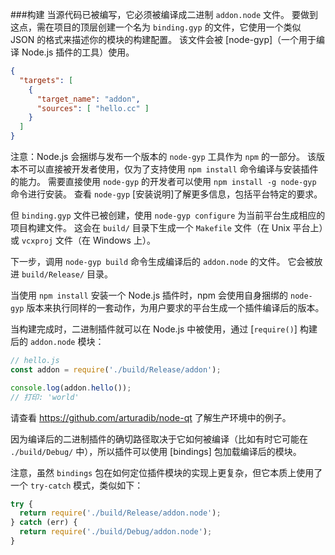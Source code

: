 ###构建
当源代码已被编写，它必须被编译成二进制 `addon.node` 文件。
要做到这点，需在项目的顶层创建一个名为 `binding.gyp` 的文件，它使用一个类似 JSON 的格式来描述你的模块的构建配置。
该文件会被 [node-gyp]（一个用于编译 Node.js 插件的工具）使用。


```json
{
  "targets": [
    {
      "target_name": "addon",
      "sources": [ "hello.cc" ]
    }
  ]
}
```

注意：Node.js 会捆绑与发布一个版本的 `node-gyp` 工具作为 `npm` 的一部分。
该版本不可以直接被开发者使用，仅为了支持使用 `npm install` 命令编译与安装插件的能力。
需要直接使用 `node-gyp` 的开发者可以使用 `npm install -g node-gyp` 命令进行安装。
查看 `node-gyp` [安装说明]了解更多信息，包括平台特定的要求。

但 `binding.gyp` 文件已被创建，使用 `node-gyp configure` 为当前平台生成相应的项目构建文件。
这会在 `build/` 目录下生成一个 `Makefile` 文件（在 Unix 平台上）或 `vcxproj` 文件（在 Windows 上）。

下一步，调用 `node-gyp build` 命令生成编译后的 `addon.node` 的文件。
它会被放进 `build/Release/` 目录。

当使用 `npm install` 安装一个 Node.js 插件时，npm 会使用自身捆绑的 `node-gyp` 版本来执行同样的一套动作，为用户要求的平台生成一个插件编译后的版本。

当构建完成时，二进制插件就可以在 Node.js 中被使用，通过 [`require()`] 构建后的 `addon.node` 模块：

```js
// hello.js
const addon = require('./build/Release/addon');

console.log(addon.hello());
// 打印: 'world'
```

请查看 <https://github.com/arturadib/node-qt> 了解生产环境中的例子。

因为编译后的二进制插件的确切路径取决于它如何被编译（比如有时它可能在 `./build/Debug/` 中），所以插件可以使用 [bindings] 包加载编译后的模块。

注意，虽然 `bindings` 包在如何定位插件模块的实现上更复杂，但它本质上使用了一个 `try-catch` 模式，类似如下：

```js
try {
  return require('./build/Release/addon.node');
} catch (err) {
  return require('./build/Debug/addon.node');
}
```

